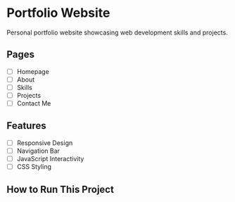 # Portfolio Website

Personal portfolio website showcasing web development skills and projects.

## Pages

- [ ] Homepage
- [ ] About
- [ ] Skills
- [ ] Projects
- [ ] Contact Me

## Features

- [ ] Responsive Design
- [ ] Navigation Bar
- [ ] JavaScript Interactivity
- [ ] CSS Styling

## How to Run This Project
